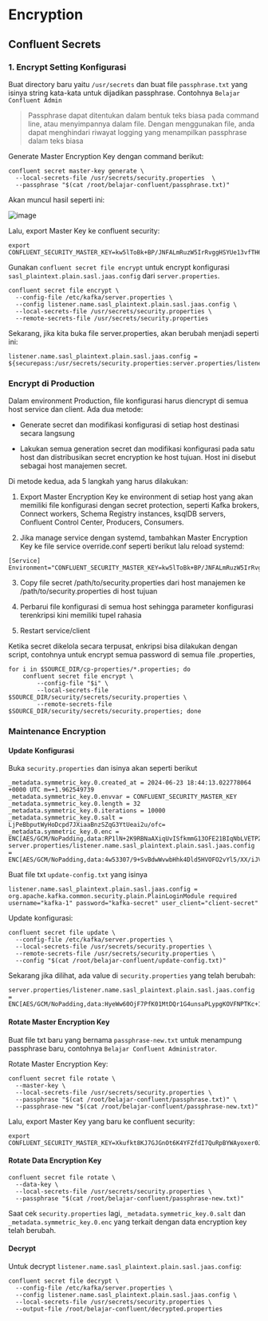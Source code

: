 # Encryption

## Confluent Secrets

### 1. Encrypt Setting Konfigurasi

Buat directory baru yaitu `/usr/secrets` dan buat file `passphrase.txt` yang isinya string kata-kata untuk dijadikan passphrase. Contohnya `Belajar Confluent Admin`

> Passphrase dapat ditentukan dalam bentuk teks biasa pada command line, atau menyimpannya dalam file. Dengan menggunakan file, anda dapat menghindari riwayat logging yang menampilkan passphrase dalam teks biasa

Generate Master Encryption Key dengan command berikut:

```
confluent secret master-key generate \
  --local-secrets-file /usr/secrets/security.properties  \
  --passphrase "$(cat /root/belajar-confluent/passphrase.txt)"
```

Akan muncul hasil seperti ini:

![image](https://github.com/ivynajohansen/belajar-confluent/assets/83331802/363a2214-70cc-414e-8563-4fe4e180ada1)

Lalu, export Master Key ke confluent security:

```
export CONFLUENT_SECURITY_MASTER_KEY=kw5lToBk+BP/JNFALmRuzW5IrRvggHSYUe13vfTH6QE=
```

Gunakan `confluent secret file encrypt` untuk encrypt konfigurasi `sasl_plaintext.plain.sasl.jaas.config` dari `server.properties`.

```
confluent secret file encrypt \
  --config-file /etc/kafka/server.properties \
  --config listener.name.sasl_plaintext.plain.sasl.jaas.config \
  --local-secrets-file /usr/secrets/security.properties \
  --remote-secrets-file /usr/secrets/security.properties
```

Sekarang, jika kita buka file server.properties, akan berubah menjadi seperti ini:

```
listener.name.sasl_plaintext.plain.sasl.jaas.config = ${securepass:/usr/secrets/security.properties:server.properties/listener.name.sasl_plaintext.plain.sasl.jaas.config}
```


### Encrypt di Production

Dalam environment Production, file konfigurasi harus diencrypt di semua host service dan client. Ada dua metode:

- Generate secret dan modifikasi konfigurasi di setiap host destinasi secara langsung

- Lakukan semua generation secret dan modifikasi konfigurasi pada satu host dan distribusikan secret encryption ke host tujuan. Host ini disebut sebagai host manajemen secret.

Di metode kedua, ada 5 langkah yang harus dilakukan:

1. Export Master Encryption Key ke environment di setiap host yang akan memiliki file konfigurasi dengan secret protection, seperti Kafka brokers, Connect workers, Schema Registry instances, ksqlDB servers, Confluent Control Center, Producers, Consumers.

2. Jika manage service dengan systemd, tambahkan Master Encryption Key ke file service override.conf seperti berikut lalu reload systemd:

```
[Service]
Environment="CONFLUENT_SECURITY_MASTER_KEY=kw5lToBk+BP/JNFALmRuzW5IrRvggHSYUe13vfTH6QE="
```

3. Copy file secret /path/to/security.properties dari host manajemen ke /path/to/security.properties di host tujuan

4. Perbarui file konfigurasi di semua host sehingga parameter konfigurasi terenkripsi kini memiliki tupel rahasia

5. Restart service/client


Ketika secret dikelola secara terpusat, enkripsi bisa dilakukan dengan script, contohnya untuk encrypt semua password di semua file .properties,

```
for i in $SOURCE_DIR/cp-properties/*.properties; do
    confluent secret file encrypt \
        --config-file "$i" \
        --local-secrets-file $SOURCE_DIR/security/secrets/security.properties \
        --remote-secrets-file $SOURCE_DIR/security/secrets/security.properties; done
```

### Maintenance Encryption

#### Update Konfigurasi

Buka `security.properties` dan isinya akan seperti berikut

```
_metadata.symmetric_key.0.created_at = 2024-06-23 18:44:13.022778064 +0000 UTC m=+1.962549739
_metadata.symmetric_key.0.envvar = CONFLUENT_SECURITY_MASTER_KEY
_metadata.symmetric_key.0.length = 32
_metadata.symmetric_key.0.iterations = 10000
_metadata.symmetric_key.0.salt = LjPeBbputWyHoDcpd7JXiaaBnzSZqG3YtUeai2u/ofc=
_metadata.symmetric_key.0.enc = ENC[AES/GCM/NoPadding,data:RP1lN+2K9RBNaAXiqUvISfkmmG13OFE21BIqNbLVETPZ1rypwuaPFsf+kG9n5dllBIHl7v/Np6s1Z/Z0,iv:gplLIcKGlQqaHVz9,type:str]
server.properties/listener.name.sasl_plaintext.plain.sasl.jaas.config = ENC[AES/GCM/NoPadding,data:4w53307/9+SvBdwWvwbHhk4Dld5HVOFO2vYl5/XX/iJVPo7DFAyeEEv6VIwhdWMP4FYqX0X3hZTxqvBckewp4rdTTdf8hhbuCrW/bEw45tfFErwX9Brbg7js+izJaFDPX6DjbbJB6OX4SG4dFhvqfwnayAZ7UkmjhhIq40BWjXHJ6FC59gzTS/dBfb3XOYSf9ggATEs=,iv:6KHIuUOWnksQnZd9,type:str]
```

Buat file txt `update-config.txt` yang isinya

```
listener.name.sasl_plaintext.plain.sasl.jaas.config = org.apache.kafka.common.security.plain.PlainLoginModule required username="kafka-1" password="kafka-secret" user_client="client-secret"
```

Update konfigurasi:

```
confluent secret file update \
  --config-file /etc/kafka/server.properties \
  --local-secrets-file /usr/secrets/security.properties \
  --remote-secrets-file /usr/secrets/security.properties \
  --config "$(cat /root/belajar-confluent/update-config.txt)"
```

Sekarang jika dilihat, ada value di `security.properties` yang telah berubah:

```
server.properties/listener.name.sasl_plaintext.plain.sasl.jaas.config = ENC[AES/GCM/NoPadding,data:HyeWw60OjF7PfK01MtDQr1G4unsaPLypgKOVFNPTKc+1Aqn/2kSgHgFHMGRhbwAwly8pNtYnz5G1cGVF+b0qqRO+M84FiNZ0zGulwsO//VecLKWTG5qSqPz+fnJTipFX3puf8mc3J4O5ksmpdojHkk7I+f3l2wnVzRf6c15uRgSY32YWYRhZ9TQrmHxCjUBPsKB2+cSAZA==,iv:BaPhlc8Hs1haTxED,type:str]
```

#### Rotate Master Encryption Key

Buat file txt baru yang bernama `passphrase-new.txt` untuk menampung passphrase baru, contohnya `Belajar Confluent Administrator`.

Rotate Master Encryption Key:

```
confluent secret file rotate \
  --master-key \
  --local-secrets-file /usr/secrets/security.properties \
  --passphrase "$(cat /root/belajar-confluent/passphrase.txt)" \
  --passphrase-new "$(cat /root/belajar-confluent/passphrase-new.txt)"
```

Lalu, export Master Key yang baru ke confluent security:

```
export CONFLUENT_SECURITY_MASTER_KEY=Xkufkt8KJ7GJGnOt6K4YFZfdI7QuRpBYWAyoxer0J/Q=
```

#### Rotate Data Encryption Key

```
confluent secret file rotate \
  --data-key \
  --local-secrets-file /usr/secrets/security.properties \
  --passphrase "$(cat /root/belajar-confluent/passphrase-new.txt)"
```

Saat cek `security.properties` lagi, `_metadata.symmetric_key.0.salt` dan `_metadata.symmetric_key.0.enc` yang terkait dengan data encryption key telah berubah.

#### Decrypt

Untuk decrypt `listener.name.sasl_plaintext.plain.sasl.jaas.config`:

```
confluent secret file decrypt \
  --config-file /etc/kafka/server.properties \
  --config listener.name.sasl_plaintext.plain.sasl.jaas.config \
  --local-secrets-file /usr/secrets/security.properties \
  --output-file /root/belajar-confluent/decrypted.properties
```


